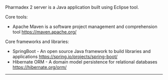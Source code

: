 Pharmadex 2 server is a Java application built using Eclipse tool.

Core tools:
* Apache Maven is a software project management and comprehension tool https://maven.apache.org/

Core frameworks and libraries:
* SpringBoot - An open source Java framework to build libraries and applications https://spring.io/projects/spring-boot/
* Hibernate ORM - A domain model persistence for relational databases https://hibernate.org/orm/
_______________________________________________________________________________________
